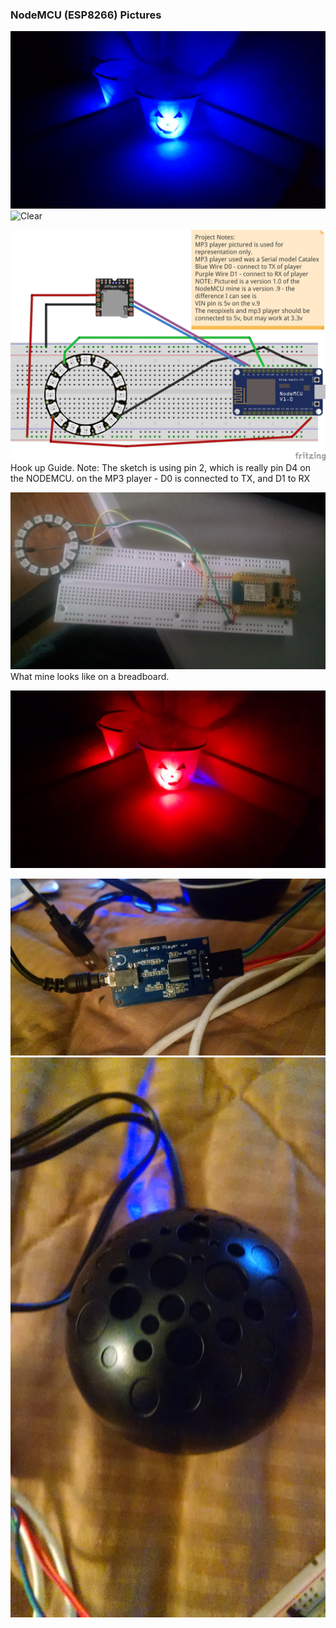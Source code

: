 ### NodeMCU (ESP8266) Pictures

![Pumpkin](pictures/pumpkin.jpg)
![Clear](pictures/pictureclear.jpg)


![MP3 Fritzing](pictures/mp3.jpg)
Hook up Guide.
Note: The sketch is using pin 2, which is really pin D4 on the NODEMCU. 
on the MP3 player - D0 is connected to TX, and D1 to RX

![4](pictures/4.jpg)
What mine looks like on a breadboard.

![Pumpkin Red](pictures/pumpkinred.jpg)

![Catalex MP3 Player](pictures/5.jpg)
![Speaker](pictures/6.jpg)

